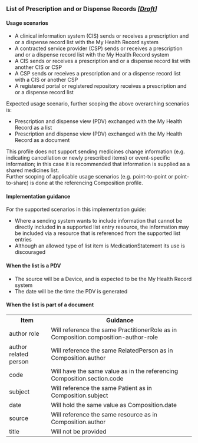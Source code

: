 ### List of Prescription and or Dispense Records *[[Draft](http://hl7.org/fhir/stu3/valueset-publication-status.html)]*

#### Usage scenarios

* A clinical information system (CIS) sends or receives a prescription and or a dispense record list with the My Health Record system
* A contracted service provider (CSP) sends or receives a prescription and or a dispense record list with the My Health Record system
* A CIS sends or receives a prescription and or a dispense record list with another CIS or CSP
* A CSP sends or receives a prescription and or a dispense record list with a CIS or another CSP
* A registered portal or registered repository receives a prescription and or a dispense record list

Expected usage scenario, further scoping the above overarching scenarios is:

* Prescription and dispense view (PDV) exchanged with the My Health Record as a list
* Prescription and dispense view (PDV) exchanged with the My Health Record as a document

This profile does not support sending medicines change information (e.g. indicating cancellation or newly prescribed items) or event-specific information; in this case it is recommended that information is supplied as a shared medicines list.  
Further scoping of applicable usage scenarios (e.g. point-to-point or point-to-share) is done at the referencing Composition profile.

#### Implementation guidance

For the supported scenarios in this implementation guide:

* Where a sending system wants to include information that cannot be directly included in a supported list entry resource, the information may be included via a resource that is referenced from the supported list entries
* Although an allowed type of list item is MedicationStatement its use is discouraged 

#### When the list is a PDV
* The source will be a Device, and is expected to be the My Health Record system
* The date will be the time the PDV is generated

#### When the list is part of a document
<table class="list" width="100%">
  <tr>
    <th>Item</th>
    <th>Guidance</th>
   </tr>
     <tr>
        <td>author role</td>
        <td>Will reference the same PractitionerRole as in Composition.composition-author-role</td>
    </tr>
     <tr>
        <td>author related person</td>
        <td>Will reference the same RelatedPerson as in Composition.author</td>
    </tr>
    <tr>
        <td>code</td>
        <td>Will have the same value as in the referencing Composition.section.code</td>
    </tr>
    <tr>
        <td>subject</td>
        <td>Will reference the same Patient as in Composition.subject</td>
    </tr>
    <tr>
        <td>date</td>
        <td>Will hold the same value as Composition.date</td>
    </tr>
    <tr>
        <td>source</td>
        <td>Will reference the same resource as in Composition.author</td>
    </tr>
    <tr>
        <td>title</td>
        <td>Will not be provided</td>
    </tr>
    </table>